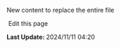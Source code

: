 New content to replace the entire file<section class="lesli-documentation-footer">
    <p><a><i class="ri-external-link-fill"></i>&nbsp;Edit this page</a><p/>
    <p><b>Last Update: </b>2024/11/11 04:20</p>
</section>
<!-- This code was automatically generated -->
<!-- to update this docs please run rake docs:build -->
